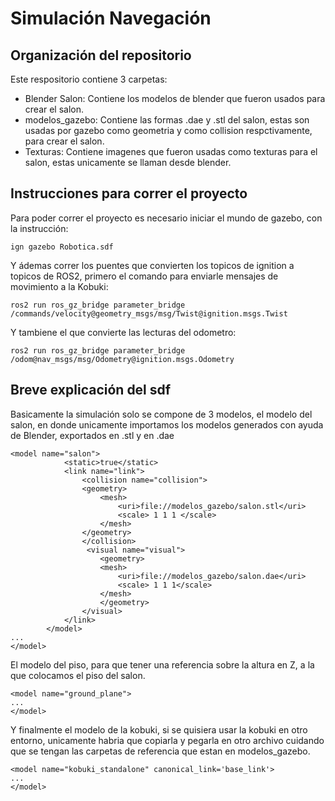 # Simulación Navegación
## Organización del repositorio
Este respositorio contiene 3 carpetas: 
- Blender Salon: Contiene los modelos de blender que fueron usados para crear el salon.
- modelos_gazebo: Contiene las formas .dae y .stl del salon, estas son usadas por gazebo como geometria y como collision respctivamente, para crear el salon. 
- Texturas: Contiene imagenes que fueron usadas como texturas para el salon, estas unicamente se llaman desde blender. 
## Instrucciones para correr el proyecto
Para poder correr el proyecto es necesario iniciar 
el mundo de gazebo, con la instrucción: 
```
ign gazebo Robotica.sdf
```
Y ádemas correr los puentes que convierten los topicos 
de ignition a topicos de ROS2, primero el comando para 
enviarle mensajes de movimiento a la Kobuki: 
```
ros2 run ros_gz_bridge parameter_bridge /commands/velocity@geometry_msgs/msg/Twist@ignition.msgs.Twist
```
Y tambiene el que convierte las lecturas del odometro: 
```
ros2 run ros_gz_bridge parameter_bridge /odom@nav_msgs/msg/Odometry@ignition.msgs.Odometry

```
## Breve explicación del sdf
Basicamente la simulación solo se compone de 3 modelos, el modelo del salon, en donde unicamente importamos los modelos generados con ayuda de Blender, exportados 
en .stl y en .dae
```
<model name="salon">
            <static>true</static>
            <link name="link">
                <collision name="collision">
                <geometry>
                    <mesh>
                        <uri>file://modelos_gazebo/salon.stl</uri>
                        <scale> 1 1 1 </scale>
                    </mesh>
                </geometry>
                </collision>
                 <visual name="visual">
                    <geometry>
                    <mesh>
                        <uri>file://modelos_gazebo/salon.dae</uri>
                        <scale> 1 1 1</scale>
                    </mesh>
                    </geometry>
                </visual>
            </link>
        </model>
...
</model>
```
El modelo del piso, para que tener una referencia sobre la altura en Z, a la que colocamos el piso del salon. 
```
<model name="ground_plane">
...
</model>
```
Y finalmente el modelo de la kobuki, si se quisiera usar la kobuki en otro entorno, unicamente habria que copiarla y pegarla en otro archivo cuidando que se tengan las carpetas de referencia que estan en modelos_gazebo. 
```
<model name="kobuki_standalone" canonical_link='base_link'>
...
</model>
```
